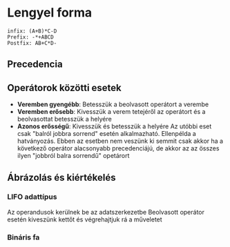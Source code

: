# Lengyel forma
```
infix: (A+B)*C-D
Prefix: -*+ABCD
Postfix: AB+C*D-
```

## Precedencia

## Operátorok közötti esetek

* **Veremben gyengébb**: Betesszük a beolvasott operátort a verembe
* **Veremben erősebb**: Kivesszük a verem tetejéről az operátort és a beolvasottat betesszük a helyére
* **Azonos erősségű**: Kivesszük és betesszük a helyére
Az utóbbi eset csak "balról jobbra sorrend" esetén alkalmazható. 
Ellenpélda a hatványozás. Ebben az esetben nem veszünk ki semmit csak akkor ha a következő operátor alacsonyabb precedenciájú, de akkor az az összes ilyen "jobbról balra sorrendű" opetárort 
## Ábrázolás és kiértékelés
### LIFO adattípus
Az operandusok kerülnek be az adatszerkezetbe
Beolvasott operátor esetén kiveszünk kettőt és végrehajtjuk rá a műveletet
### Bináris fa
<!--stackedit_data:
eyJoaXN0b3J5IjpbOTI1NDYwNzUxXX0=
-->